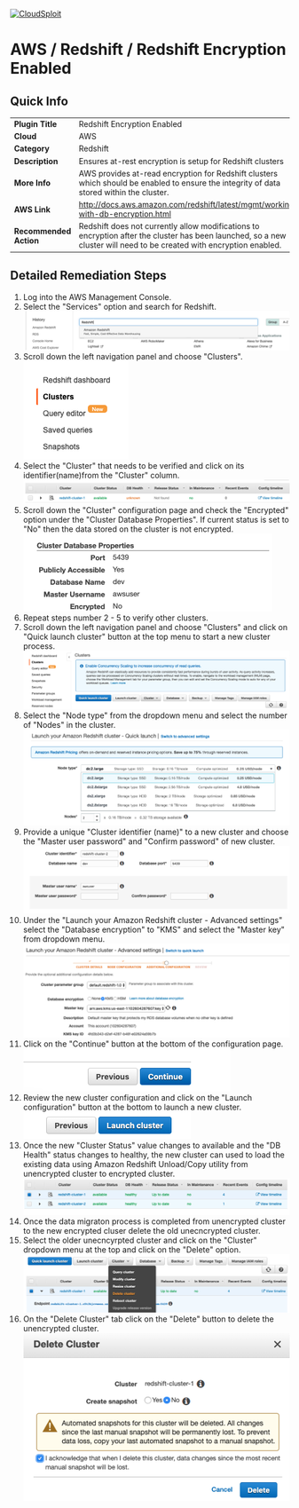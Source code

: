 [![CloudSploit](https://cloudsploit.com/img/logo-new-big-text-100.png "CloudSploit")](https://cloudsploit.com)

# AWS / Redshift / Redshift Encryption Enabled

## Quick Info

| | |
|-|-|
| **Plugin Title** | Redshift Encryption Enabled |
| **Cloud** | AWS |
| **Category** | Redshift |
| **Description** | Ensures at-rest encryption is setup for Redshift clusters |
| **More Info** | AWS provides at-read encryption for Redshift clusters which should be enabled to ensure the integrity of data stored within the cluster. |
| **AWS Link** | http://docs.aws.amazon.com/redshift/latest/mgmt/working-with-db-encryption.html |
| **Recommended Action** | Redshift does not currently allow modifications to encryption after the cluster has been launched, so a new cluster will need to be created with encryption enabled. |

## Detailed Remediation Steps
1. Log into the AWS Management Console.
2. Select the "Services" option and search for Redshift. </br> <img src="/resources/aws/redshift/redshift-encryption-enabled/step2.png"/>
3. Scroll down the left navigation panel and choose "Clusters". </br> <img src="/resources/aws/redshift/redshift-encryption-enabled/step3.png"/>
4. Select the "Cluster" that needs to be verified and click on its identifier(name)from the "Cluster" column.</br> <img src="/resources/aws/redshift/redshift-encryption-enabled/step4.png"/>
5. Scroll down the "Cluster" configuration page and check the "Encrypted" option under the "Cluster Database Properties". If current status is set to "No" then the data stored on the cluster is not encrypted.</br><img src="/resources/aws/redshift/redshift-encryption-enabled/step5.png"/>
6. Repeat steps number 2 - 5 to verify other clusters. </br>
7. Scroll down the left navigation panel and choose "Clusters" and click on "Quick launch cluster" button at the top menu to start a new cluster process. </br><img src="/resources/aws/redshift/redshift-encryption-enabled/step7.png"/>
8. Select the "Node type" from the dropdown menu and select the number of "Nodes" in the cluster.</br><img src="/resources/aws/redshift/redshift-encryption-enabled/step8.png"/>
9. Provide a unique "Cluster identifier (name)" to a new cluster and choose the "Master user password" and "Confirm password" of new cluster.</br><img src="/resources/aws/redshift/redshift-encryption-enabled/step9.png"/>
10. Under the "Launch your Amazon Redshift cluster - Advanced settings" select the "Database encryption" to "KMS" and select the "Master key" from dropdown menu. </br><img src="/resources/aws/redshift/redshift-encryption-enabled/step10.png"/>
11. Click on the "Continue" button at the bottom of the configuration page. </br><img src="/resources/aws/redshift/redshift-encryption-enabled/step11.png"/>
12. Review the new cluster configuration and click on the "Launch configuration" button at the bottom to launch a new cluster.</br><img src="/resources/aws/redshift/redshift-encryption-enabled/step12.png"/>
13. Once the new "Cluster Status" value changes to available and the "DB Health" status changes to healthy, the new cluster can used to load the existing data using Amazon Redshift Unload/Copy utility from unencrypted cluster to encrypted cluster.</br><img src="/resources/aws/redshift/redshift-encryption-enabled/step13.png"/>
14. Once the data migraton process is completed from unencrypted cluster to the new encrypted cluser delete the old unecncrypted cluster. </br>
15. Select the older unecncyrpted cluster and click on the "Cluster" dropdown menu at the top and click on the "Delete" option. </br><img src="/resources/aws/redshift/redshift-encryption-enabled/step15.png"/>
16. On the "Delete Cluster" tab click on the "Delete" button to delete the unencrypted cluster.</br><img src="/resources/aws/redshift/redshift-encryption-enabled/step16.png"/>
